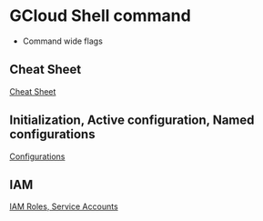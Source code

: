 # GCloud Shell command

* Command wide flags
	> 
## Cheat Sheet

[Cheat Sheet](https://cloud.google.com/sdk/gcloud/reference/cheat-sheet)

## Initialization, Active configuration, Named configurations

[Configurations](./gcloud-config.md)

## IAM

[IAM Roles, Service Accounts](./gcloud-iam.md)

